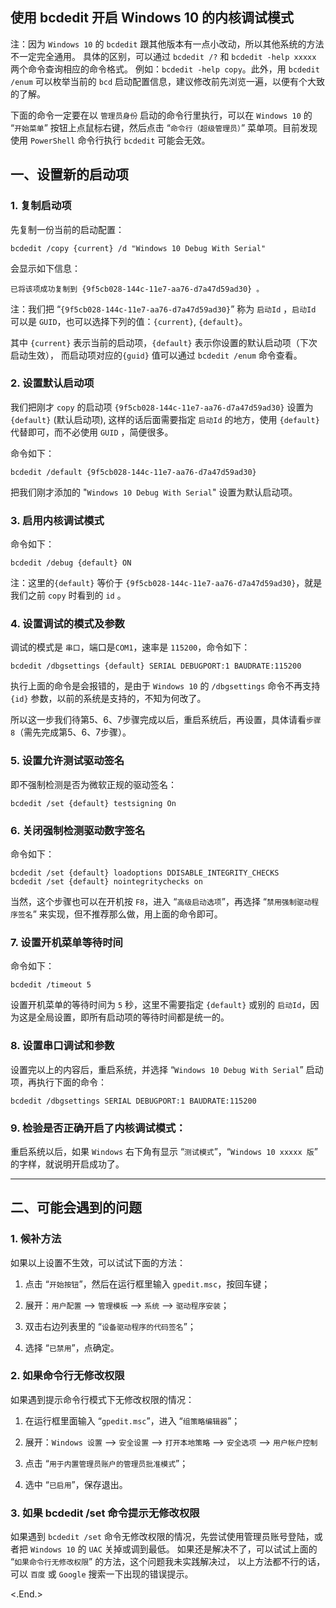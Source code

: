 
使用 bcdedit 开启 Windows 10 的内核调试模式
--------------------------------------------------

注：因为 `Windows 10` 的 `bcdedit` 跟其他版本有一点小改动，所以其他系统的方法不一定完全通用。
具体的区别，可以通过 `bcdedit /?` 和 `bcdedit -help xxxxx` 两个命令查询相应的命令格式。
例如：`bcdedit -help copy`。此外，用 `bcdedit /enum` 可以枚举当前的 `bcd` 启动配置信息，建议修改前先浏览一遍，以便有个大致的了解。

下面的命令一定要在以 `管理员身份` 启动的命令行里执行，可以在 `Windows 10` 的
 “`开始菜单`” 按钮上点鼠标右键，然后点击 “`命令行（超级管理员）`” 菜单项。目前发现使用 `PowerShell` 命令行执行 `bcdedit` 可能会无效。


## 一、设置新的启动项

### 1. 复制启动项 

先复制一份当前的启动配置：

    bcdedit /copy {current} /d "Windows 10 Debug With Serial"

会显示如下信息：

    已将该项成功复制到 {9f5cb028-144c-11e7-aa76-d7a47d59ad30} 。

注：我们把 “`{9f5cb028-144c-11e7-aa76-d7a47d59ad30}`” 称为 `启动Id` ，`启动Id` 可以是 `GUID`，也可以选择下列的值：`{current}`, `{default}`。

其中 `{current}` 表示当前的启动项，`{default}` 表示你设置的默认启动项（下次启动生效），
而启动项对应的`{guid}` 值可以通过 `bcdedit /enum` 命令查看。

### 2. 设置默认启动项

我们把刚才 `copy` 的启动项 `{9f5cb028-144c-11e7-aa76-d7a47d59ad30}` 设置为 `{default}` (默认启动项), 
这样的话后面需要指定 `启动Id` 的地方，使用 `{default}` 代替即可，而不必使用 `GUID` ，简便很多。

命令如下：

    bcdedit /default {9f5cb028-144c-11e7-aa76-d7a47d59ad30}

把我们刚才添加的 "`Windows 10 Debug With Serial`" 设置为默认启动项。

### 3. 启用内核调试模式

命令如下：

    bcdedit /debug {default} ON

注：这里的`{default}` 等价于 `{9f5cb028-144c-11e7-aa76-d7a47d59ad30}`，就是我们之前 `copy` 时看到的 `id` 。

### 4. 设置调试的模式及参数

调试的模式是 `串口`，端口是`COM1`，速率是 `115200`，命令如下：

    bcdedit /dbgsettings {default} SERIAL DEBUGPORT:1 BAUDRATE:115200

执行上面的命令是会报错的，是由于 `Windows 10` 的 `/dbgsettings` 命令不再支持 `{id}` 参数，以前的系统是支持的，不知为何改了。

所以这一步我们待第5、6、7步骤完成以后，重启系统后，再设置，具体请看`步骤 8`（需先完成第5、6、7步骤）。

### 5. 设置允许测试驱动签名

即不强制检测是否为微软正规的驱动签名：

    bcdedit /set {default} testsigning On

### 6. 关闭强制检测驱动数字签名

命令如下：

    bcdedit /set {default} loadoptions DDISABLE_INTEGRITY_CHECKS
    bcdedit /set {default} nointegritychecks on

当然，这个步骤也可以在开机按 `F8`，进入 “`高级启动选项`”，再选择 “`禁用强制驱动程序签名`” 来实现，但不推荐那么做，用上面的命令即可。

### 7. 设置开机菜单等待时间

命令如下：

    bcdedit /timeout 5

设置开机菜单的等待时间为 `5` 秒，这里不需要指定 `{default}` 或别的 `启动Id`，因为这是全局设置，即所有启动项的等待时间都是统一的。

### 8. 设置串口调试和参数

设置完以上的内容后，重启系统，并选择 “`Windows 10 Debug With Serial`” 启动项，再执行下面的命令：

    bcdedit /dbgsettings SERIAL DEBUGPORT:1 BAUDRATE:115200

### 9. 检验是否正确开启了内核调试模式：

重启系统以后，如果 `Windows` 右下角有显示 “`测试模式`”，“`Windows 10 xxxxx 版`” 的字样，就说明开启成功了。

----------------------------------------------------------------------------------------------------------------

## 二、可能会遇到的问题

### 1. 候补方法

如果以上设置不生效，可以试试下面的方法：

1. 点击 “`开始按钮`”，然后在运行框里输入 `gpedit.msc`，按回车键；

2. 展开：`用户配置` --> `管理模板` --> `系统` --> `驱动程序安装`；

3. 双击右边列表里的 “`设备驱动程序的代码签名`”；

4. 选择 “`已禁用`”，点确定。

### 2. 如果命令行无修改权限

如果遇到提示命令行模式下无修改权限的情况：

1. 在运行框里面输入 “`gpedit.msc`”，进入 “`组策略编辑器`”；

2. 展开：`Windows 设置` --> `安全设置` --> `打开本地策略` --> `安全选项` --> `用户帐户控制`

3. 点击 “`用于内置管理员账户的管理员批准模式`”；

4. 选中 “`已启用`”，保存退出。

### 3. 如果 bcdedit /set 命令提示无修改权限

如果遇到 `bcdedit /set` 命令无修改权限的情况，先尝试使用管理员账号登陆，或者把 `Windows 10` 的 `UAC` 关掉或调到最低。
如果还是解决不了，可以试试上面的 “`如果命令行无修改权限`” 的方法，这个问题我未实践解决过，
以上方法都不行的话，可以 `百度` 或 `Google` 搜索一下出现的错误提示。

<.End.>
